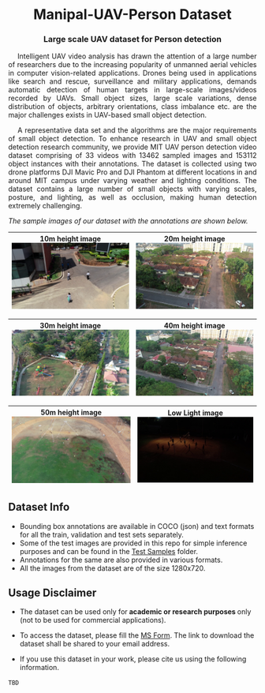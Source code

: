 # <center>Manipal-UAV-Person Dataset</center>
### <center>Large scale UAV dataset for Person detection </center>

<p align="justify"> &emsp; Intelligent UAV video analysis has drawn the attention of a large number of researchers due to the increasing popularity of unmanned aerial vehicles in computer vision-related applications. Drones being used in applications like search and rescue, surveillance and military applications, demands automatic detection of human targets in large-scale images/videos recorded by UAVs. Small object sizes, large scale variations, dense distribution of objects, arbitrary orientations, class imbalance etc. are the major challenges exists in UAV-based small object detection. </p>


<p align="justify"> &emsp; A representative data set and the algorithms are the major requirements of small object detection. To enhance research in UAV and small object detection research community, we provide MIT UAV person detection video dataset comprising of 33 videos with 13462 sampled images and 153112 object instances with their annotations. The dataset is collected using two drone platforms DJI Mavic Pro and DJI Phantom at different locations in and around MIT campus under varying weather and lighting conditions.  The dataset contains a large number of small objects with varying scales, posture, and lighting, as well as occlusion, making human detection extremely challenging. </p>

<i> The sample images of our dataset with the annotations are shown below.</i>


| 10m height image <img src="Test%20Samples/10_IC_P1_frame_000970.png" width="360"> | 20m height image <img src="Test%20Samples/20_RD_P1_frame_000290.png" width="360"> |
|--------|-------|

| 30m height image <img src="Test%20Samples/30_VGT_P1_frame_001550.png" width="360"> | 40m height image <img src="Test%20Samples/40_RD_P2_frame_001780.png" width="360"> |
|--------|-------|

| 50m height image <img src="Test%20Samples/50_GND_P2_frame_003210.png" width="360"> | Low Light image <img src="Test%20Samples/lowlight_10_P2_frame_004160.png" width="360"> |
|--------|-------|


## Dataset Info

* Bounding box annotations are available in COCO (json) and text formats for all the train, validation and test sets separately.
* Some of the test images are provided in this repo for simple inference purposes and can be found in the [Test Samples](https://github.com/Akshathakrbhat/Manipal-UAV-Person-Dataset/tree/master/Test%20Samples) folder.
* Annotations for the same are also provided in various formats.
* All the images from the dataset are of the size 1280x720.

## Usage Disclaimer 

* The dataset can be used only for<b> academic or research purposes </b>only (not to be used for commercial applications).

* To access the dataset, please fill the [MS Form](https://forms.office.com/r/qHy7yMbZwK). The link to download the dataset shall be shared to your email address.

* If you use this dataset in your work, please cite us using the following information.

``` citation
TBD

```

